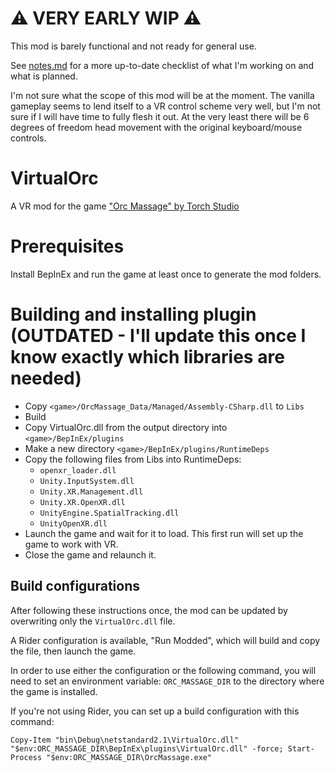 ﻿# ⚠️ VERY EARLY WIP ⚠️

This mod is barely functional and not ready for general use.

See [notes.md](notes.md) for a more up-to-date checklist of what I'm working on and what is planned.

I'm not sure what the scope of this mod will be at the moment. The vanilla gameplay seems to lend itself
to a VR control scheme very well, but I'm not sure if I will have time to fully flesh it out. At the very least there will
be 6 degrees of freedom head movement with the original keyboard/mouse controls.

# VirtualOrc

A VR mod for the game ["Orc Massage" by Torch Studio](https://store.steampowered.com/app/1129540/Orc_Massage/)


# Prerequisites

Install BepInEx and run the game at least once to generate the mod folders.

# Building and installing plugin (OUTDATED - I'll update this once I know exactly which libraries are needed)

- Copy `<game>/OrcMassage_Data/Managed/Assembly-CSharp.dll` to `Libs`
- Build
- Copy VirtualOrc.dll from the output directory into `<game>/BepInEx/plugins`
- Make a new directory `<game>/BepInEx/plugins/RuntimeDeps`
- Copy the following files from Libs into RuntimeDeps:
    - `openxr_loader.dll`
    - `Unity.InputSystem.dll`
    - `Unity.XR.Management.dll`
    - `Unity.XR.OpenXR.dll`
    - `UnityEngine.SpatialTracking.dll`
    - `UnityOpenXR.dll`
- Launch the game and wait for it to load. This first run will set up the game to work with VR.
- Close the game and relaunch it.

## Build configurations

After following these instructions once, the mod can be updated by overwriting only the `VirtualOrc.dll` file.


A Rider configuration is available, "Run Modded", which will build and copy the file, then launch the game.

In order to use either the configuration or the following command, you will need to set an environment variable: `ORC_MASSAGE_DIR` to the directory where the game is installed.

If you're not using Rider, you can set up a build configuration with this command:
```shell
Copy-Item "bin\Debug\netstandard2.1\VirtualOrc.dll" "$env:ORC_MASSAGE_DIR\BepInEx\plugins\VirtualOrc.dll" -force; Start-Process "$env:ORC_MASSAGE_DIR\OrcMassage.exe"
```